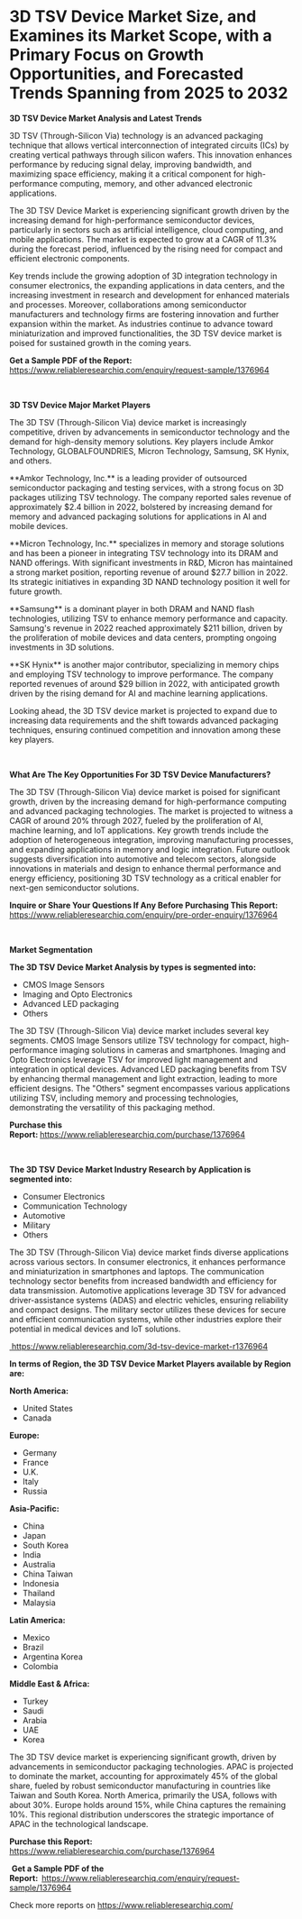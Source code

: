 <p><h1>3D TSV Device Market Size, and Examines its Market Scope, with a Primary Focus on Growth Opportunities, and Forecasted Trends Spanning from 2025 to 2032</h1></p><p><strong>3D TSV Device Market Analysis and Latest Trends</strong></p>
<p><p>3D TSV (Through-Silicon Via) technology is an advanced packaging technique that allows vertical interconnection of integrated circuits (ICs) by creating vertical pathways through silicon wafers. This innovation enhances performance by reducing signal delay, improving bandwidth, and maximizing space efficiency, making it a critical component for high-performance computing, memory, and other advanced electronic applications.</p><p>The 3D TSV Device Market is experiencing significant growth driven by the increasing demand for high-performance semiconductor devices, particularly in sectors such as artificial intelligence, cloud computing, and mobile applications. The market is expected to grow at a CAGR of 11.3% during the forecast period, influenced by the rising need for compact and efficient electronic components. </p><p>Key trends include the growing adoption of 3D integration technology in consumer electronics, the expanding applications in data centers, and the increasing investment in research and development for enhanced materials and processes. Moreover, collaborations among semiconductor manufacturers and technology firms are fostering innovation and further expansion within the market. As industries continue to advance toward miniaturization and improved functionalities, the 3D TSV device market is poised for sustained growth in the coming years.</p></p>
<p><strong>Get a Sample PDF of the Report:&nbsp;</strong> <a href="https://www.reliableresearchiq.com/enquiry/request-sample/1376964?utm_campaign=1834&utm_medium=2&utm_source=Github&utm_content=ia&utm_term=13012025&utm_id=3d-tsv-device">https://www.reliableresearchiq.com/enquiry/request-sample/1376964</a></p>
<p>&nbsp;</p>
<p><strong>3D TSV Device Major Market Players</strong></p>
<p><p>The 3D TSV (Through-Silicon Via) device market is increasingly competitive, driven by advancements in semiconductor technology and the demand for high-density memory solutions. Key players include Amkor Technology, GLOBALFOUNDRIES, Micron Technology, Samsung, SK Hynix, and others.</p><p>**Amkor Technology, Inc.** is a leading provider of outsourced semiconductor packaging and testing services, with a strong focus on 3D packages utilizing TSV technology. The company reported sales revenue of approximately $2.4 billion in 2022, bolstered by increasing demand for memory and advanced packaging solutions for applications in AI and mobile devices.</p><p>**Micron Technology, Inc.** specializes in memory and storage solutions and has been a pioneer in integrating TSV technology into its DRAM and NAND offerings. With significant investments in R&D, Micron has maintained a strong market position, reporting revenue of around $27.7 billion in 2022. Its strategic initiatives in expanding 3D NAND technology position it well for future growth.</p><p>**Samsung** is a dominant player in both DRAM and NAND flash technologies, utilizing TSV to enhance memory performance and capacity. Samsung's revenue in 2022 reached approximately $211 billion, driven by the proliferation of mobile devices and data centers, prompting ongoing investments in 3D solutions. </p><p>**SK Hynix** is another major contributor, specializing in memory chips and employing TSV technology to improve performance. The company reported revenues of around $29 billion in 2022, with anticipated growth driven by the rising demand for AI and machine learning applications.</p><p>Looking ahead, the 3D TSV device market is projected to expand due to increasing data requirements and the shift towards advanced packaging techniques, ensuring continued competition and innovation among these key players.</p></p>
<p>&nbsp;</p>
<p><strong>What Are The Key Opportunities For 3D TSV Device Manufacturers?</strong></p>
<p><p>The 3D TSV (Through-Silicon Via) device market is poised for significant growth, driven by the increasing demand for high-performance computing and advanced packaging technologies. The market is projected to witness a CAGR of around 20% through 2027, fueled by the proliferation of AI, machine learning, and IoT applications. Key growth trends include the adoption of heterogeneous integration, improving manufacturing processes, and expanding applications in memory and logic integration. Future outlook suggests diversification into automotive and telecom sectors, alongside innovations in materials and design to enhance thermal performance and energy efficiency, positioning 3D TSV technology as a critical enabler for next-gen semiconductor solutions.</p></p>
<p><strong>Inquire or Share Your Questions If Any Before Purchasing This Report:</strong> <a href="https://www.reliableresearchiq.com/enquiry/pre-order-enquiry/1376964?utm_campaign=1834&utm_medium=2&utm_source=Github&utm_content=ia&utm_term=13012025&utm_id=3d-tsv-device">https://www.reliableresearchiq.com/enquiry/pre-order-enquiry/1376964</a></p>
<p>&nbsp;</p>
<p><strong>Market Segmentation</strong></p>
<p><strong>The 3D TSV Device Market Analysis by types is segmented into:</strong></p>
<p><ul><li>CMOS Image Sensors</li><li>Imaging and Opto Electronics</li><li>Advanced LED packaging</li><li>Others</li></ul></p>
<p><p>The 3D TSV (Through-Silicon Via) device market includes several key segments. CMOS Image Sensors utilize TSV technology for compact, high-performance imaging solutions in cameras and smartphones. Imaging and Opto Electronics leverage TSV for improved light management and integration in optical devices. Advanced LED packaging benefits from TSV by enhancing thermal management and light extraction, leading to more efficient designs. The "Others" segment encompasses various applications utilizing TSV, including memory and processing technologies, demonstrating the versatility of this packaging method.</p></p>
<p><strong>Purchase this Report:&nbsp;</strong><a href="https://www.reliableresearchiq.com/purchase/1376964?utm_campaign=1834&utm_medium=2&utm_source=Github&utm_content=ia&utm_term=13012025&utm_id=3d-tsv-device">https://www.reliableresearchiq.com/purchase/1376964</a></p>
<p>&nbsp;</p>
<p><strong>The 3D TSV Device Market Industry Research by Application is segmented into:</strong></p>
<p><ul><li>Consumer Electronics</li><li>Communication Technology</li><li>Automotive</li><li>Military</li><li>Others</li></ul></p>
<p><p>The 3D TSV (Through-Silicon Via) device market finds diverse applications across various sectors. In consumer electronics, it enhances performance and miniaturization in smartphones and laptops. The communication technology sector benefits from increased bandwidth and efficiency for data transmission. Automotive applications leverage 3D TSV for advanced driver-assistance systems (ADAS) and electric vehicles, ensuring reliability and compact designs. The military sector utilizes these devices for secure and efficient communication systems, while other industries explore their potential in medical devices and IoT solutions.</p></p>
<p><a href="https://www.reliableresearchiq.com/3d-tsv-device-market-r1376964?utm_campaign=1834&utm_medium=2&utm_source=Github&utm_content=ia&utm_term=13012025&utm_id=3d-tsv-device">&nbsp;https://www.reliableresearchiq.com/3d-tsv-device-market-r1376964</a></p>
<p><strong>In terms of Region, the 3D TSV Device Market Players available by Region are:</strong></p>
<p>
    <p> <strong> North America: </strong>
        <ul>
            <li>United States</li>
            <li>Canada</li>
        </ul>
        </p> 
    <p> <strong> Europe: </strong>
        <ul>
            <li>Germany</li>
            <li>France</li>
            <li>U.K.</li>
            <li>Italy</li>
            <li>Russia</li>
        </ul>
        </p> 
    <p> <strong> Asia-Pacific: </strong>
        <ul>
            <li>China</li>
            <li>Japan</li>
            <li>South Korea</li>
            <li>India</li>
            <li>Australia</li>
            <li>China Taiwan</li>
            <li>Indonesia</li>
            <li>Thailand</li>
            <li>Malaysia</li>
        </ul>
        </p> 
    <p> <strong> Latin America: </strong>
        <ul>
            <li>Mexico</li>
            <li>Brazil</li>
            <li>Argentina Korea</li>
            <li>Colombia</li>
        </ul>
        </p> 
    <p> <strong> Middle East & Africa: </strong>
        <ul>
            <li>Turkey</li>
            <li>Saudi</li>
            <li>Arabia</li>
            <li>UAE</li>
            <li>Korea</li>
        </ul>
    </p>
    </p>
<p><p>The 3D TSV device market is experiencing significant growth, driven by advancements in semiconductor packaging technologies. APAC is projected to dominate the market, accounting for approximately 45% of the global share, fueled by robust semiconductor manufacturing in countries like Taiwan and South Korea. North America, primarily the USA, follows with about 30%. Europe holds around 15%, while China captures the remaining 10%. This regional distribution underscores the strategic importance of APAC in the technological landscape.</p></p>
<p><strong>Purchase this Report: </strong><a href="https://www.reliableresearchiq.com/purchase/1376964?utm_campaign=1834&utm_medium=2&utm_source=Github&utm_content=ia&utm_term=13012025&utm_id=3d-tsv-device">https://www.reliableresearchiq.com/purchase/1376964</a></p>
<p>&nbsp;<strong>Get a Sample PDF of the Report:&nbsp;&nbsp;</strong><a href="https://www.reliableresearchiq.com/enquiry/request-sample/1376964?utm_campaign=1834&utm_medium=2&utm_source=Github&utm_content=ia&utm_term=13012025&utm_id=3d-tsv-device">https://www.reliableresearchiq.com/enquiry/request-sample/1376964</a></p>
<p><strong></strong></p>
<p>Check more reports on <a href="https://www.reliableresearchiq.com/?utm_campaign=1834&utm_medium=2&utm_source=Github&utm_content=ia&utm_term=13012025&utm_id=3d-tsv-device">https://www.reliableresearchiq.com/</a></p>